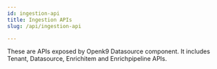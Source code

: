 ```yaml
---
id: ingestion-api
title: Ingestion APIs
slug: /api/ingestion-api

---
```


These are APIs exposed by Openk9 Datasource component. It includes Tenant, Datasource,
Enrichitem and Enrichpipeline APIs.
